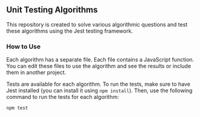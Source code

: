 ## Unit Testing Algorithms

This repository is created to solve various algorithmic questions and test these algorithms using the Jest testing framework.

### How to Use

Each algorithm has a separate file. Each file contains a JavaScript function. You can edit these files to use the algorithm and see the results or include them in another project.

Tests are available for each algorithm. To run the tests, make sure to have Jest installed (you can install it using `npm install`). Then, use the following command to run the tests for each algorithm:

```
npm test
```
